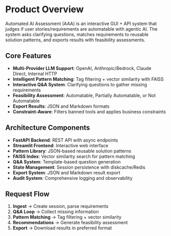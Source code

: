 # Product Overview

Automated AI Assessment (AAA) is an interactive GUI + API system that judges if user stories/requirements are automatable with agentic AI. The system asks clarifying questions, matches requirements to reusable solution patterns, and exports results with feasibility assessments.

## Core Features

- **Multi-Provider LLM Support**: OpenAI, Anthropic/Bedrock, Claude Direct, Internal HTTP
- **Intelligent Pattern Matching**: Tag filtering + vector similarity with FAISS
- **Interactive Q&A System**: Clarifying questions to gather missing requirements
- **Feasibility Assessment**: Automatable, Partially Automatable, or Not Automatable
- **Export Results**: JSON and Markdown formats
- **Constraint-Aware**: Filters banned tools and applies business constraints

## Architecture Components

- **FastAPI Backend**: REST API with async endpoints
- **Streamlit Frontend**: Interactive web interface
- **Pattern Library**: JSON-based reusable solution patterns
- **FAISS Index**: Vector similarity search for pattern matching
- **Q&A System**: Template-based question generation
- **State Management**: Session persistence with diskcache/Redis
- **Export System**: JSON and Markdown result export
- **Audit System**: Comprehensive logging and observability

## Request Flow

1. **Ingest** → Create session, parse requirements
2. **Q&A Loop** → Collect missing information
3. **Pattern Matching** → Tag filtering + vector similarity
4. **Recommendations** → Generate feasibility assessment
5. **Export** → Download results in preferred format